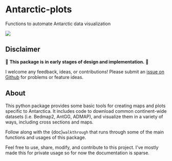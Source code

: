 
# Antarctic-plots 

Functions to automate Antarctic data visualization

![](../cover_fig.png)

## Disclaimer

🚨 **This package is in early stages of design and implementation.** 🚨

I welcome any feedback, ideas, or contributions! Please submit an [issue on Github](https://github.com/mdtanker/antarctic_plots/issues) for problems or feature ideas. 

## About

This python package provides some basic tools for creating maps and plots specific to Antarctica. It includes code to download common continent-wide datasets (i.e. Bedmap2, AntGG, ADMAP), and visualize them in a variety of ways, including cross sections and maps. 

Follow along with the {doc}`walkthrough` that runs through some of the main functions and usages of this package.

Feel free to use, share, modify, and contribute to this project. I've mostly made this for private usage so for now the documentation is sparse. 

```{tableofcontents}
```
